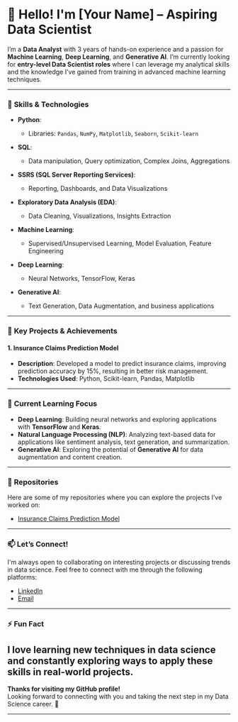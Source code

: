 # 👋 Hello! I'm [Your Name] – Aspiring Data Scientist

I’m a **Data Analyst** with 3 years of hands-on experience and a passion for **Machine Learning**, **Deep Learning**, and **Generative AI**. I’m currently looking for **entry-level Data Scientist roles** where I can leverage my analytical skills and the knowledge I’ve gained from training in advanced machine learning techniques.

---

### 🧠 **Skills & Technologies**

- **Python**:  
  - Libraries: `Pandas`, `NumPy`, `Matplotlib`, `Seaborn`, `Scikit-learn`
  
- **SQL**:  
  - Data manipulation, Query optimization, Complex Joins, Aggregations
  
- **SSRS (SQL Server Reporting Services)**:  
  - Reporting, Dashboards, and Data Visualizations
  
- **Exploratory Data Analysis (EDA)**:  
  - Data Cleaning, Visualizations, Insights Extraction
  
- **Machine Learning**:  
  - Supervised/Unsupervised Learning, Model Evaluation, Feature Engineering
  
- **Deep Learning**:  
  - Neural Networks, TensorFlow, Keras
  
- **Generative AI**:  
  - Text Generation, Data Augmentation, and business applications
  
---

### 🚀 **Key Projects & Achievements**

#### 1. **Insurance Claims Prediction Model**  
- **Description**: Developed a model to predict insurance claims, improving prediction accuracy by 15%, resulting in better risk management.
- **Technologies Used**: Python, Scikit-learn, Pandas, Matplotlib
---

### 🌱 **Current Learning Focus**

- **Deep Learning**: Building neural networks and exploring applications with **TensorFlow** and **Keras**.
- **Natural Language Processing (NLP)**: Analyzing text-based data for applications like sentiment analysis, text generation, and summarization.
- **Generative AI**: Exploring the potential of **Generative AI** for data augmentation and content creation.

---

### 📂 **Repositories**

Here are some of my repositories where you can explore the projects I’ve worked on:

- [Insurance Claims Prediction Model](https://github.com/yourusername/insurance-claims-prediction)
---

### 📫 **Let’s Connect!**

I'm always open to collaborating on interesting projects or discussing trends in data science. Feel free to connect with me through the following platforms:

- [LinkedIn](https://www.linkedin.com/in/niharika-reddy-b0ab55355/)
- [Email](niharika.dataanlyst02@gmail.com)

---

### ⚡ Fun Fact

I love learning new techniques in **data science** and constantly exploring ways to apply these skills in **real-world projects**.
---

**Thanks for visiting my GitHub profile!**  
Looking forward to connecting with you and taking the next step in my Data Science career. 🚀

---

